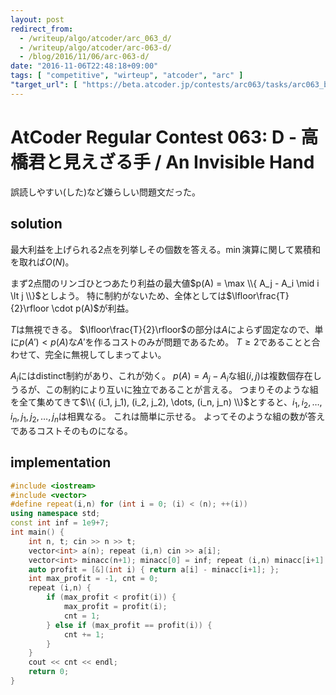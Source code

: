 ```yaml
---
layout: post
redirect_from:
  - /writeup/algo/atcoder/arc_063_d/
  - /writeup/algo/atcoder/arc-063-d/
  - /blog/2016/11/06/arc-063-d/
date: "2016-11-06T22:48:18+09:00"
tags: [ "competitive", "wirteup", "atcoder", "arc" ]
"target_url": [ "https://beta.atcoder.jp/contests/arc063/tasks/arc063_b" ]
---
```


# AtCoder Regular Contest 063: D - 高橋君と見えざる手 / An Invisible Hand

誤読しやすい(した)など嫌らしい問題文だった。

## solution

最大利益を上げられる$2$点を列挙しその個数を答える。$\min$演算に関して累積和を取れば$O(N)$。

まず$2$点間のリンゴひとつあたり利益の最大値$p(A) = \max \\{ A_j - A_i \mid i \lt j \\}$としよう。
特に制約がないため、全体としては$\lfloor\frac{T}{2}\rfloor \cdot p(A)$が利益。

$T$は無視できる。
$\lfloor\frac{T}{2}\rfloor$の部分は$A$によらず固定なので、単に$p(A') \lt p(A)$な$A'$を作るコストのみが問題であるため。
$T \ge 2$であることと合わせて、完全に無視してしまってよい。

$A_i$にはdistinct制約があり、これが効く。
$p(A) = A_j - A_i$な組$(i, j)$は複数個存在しうるが、この制約により互いに独立であることが言える。
つまりそのような組を全て集めてきて$\\{ (i_1, j_1), (i_2, j_2), \dots, (i_n, j_n) \\}$とすると、$i_1, i_2, \dots, i_n, j_1, j_2, \dots, j_n$は相異なる。
これは簡単に示せる。
よってそのような組の数が答えであるコストそのものになる。

## implementation

``` c++
#include <iostream>
#include <vector>
#define repeat(i,n) for (int i = 0; (i) < (n); ++(i))
using namespace std;
const int inf = 1e9+7;
int main() {
    int n, t; cin >> n >> t;
    vector<int> a(n); repeat (i,n) cin >> a[i];
    vector<int> minacc(n+1); minacc[0] = inf; repeat (i,n) minacc[i+1] = min(minacc[i], a[i]);
    auto profit = [&](int i) { return a[i] - minacc[i+1]; };
    int max_profit = -1, cnt = 0;
    repeat (i,n) {
        if (max_profit < profit(i)) {
            max_profit = profit(i);
            cnt = 1;
        } else if (max_profit == profit(i)) {
            cnt += 1;
        }
    }
    cout << cnt << endl;
    return 0;
}
```
